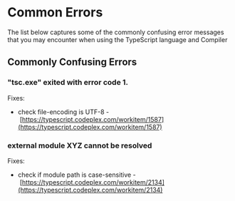 # Common Errors

The list below captures some of the commonly confusing error messages that you may encounter when using the TypeScript language and Compiler

## Commonly Confusing Errors

### "tsc.exe" exited with error code 1.

Fixes:

*   check file-encoding is UTF-8 - [https://typescript.codeplex.com/workitem/1587](https://typescript.codeplex.com/workitem/1587)

### external module XYZ cannot be resolved

Fixes:

*   check if module path is case-sensitive - [https://typescript.codeplex.com/workitem/2134](https://typescript.codeplex.com/workitem/2134)